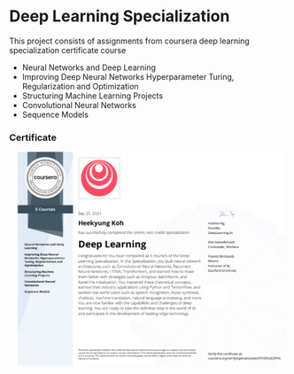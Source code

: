 # Deep Learning Specialization

This project consists of assignments from coursera deep learning specialization certificate course

- Neural Networks and Deep Learning
- Improving Deep Neural Networks Hyperparameter Turing, Regularization and Optimization
- Structuring Machine Learning Projects
- Convolutional Neural Networks
- Sequence Models

### Certificate
<img src="https://github.com/kohheekyung/DeeplearningSpecialization/blob/main/certificate/certificate.png" width="500">
